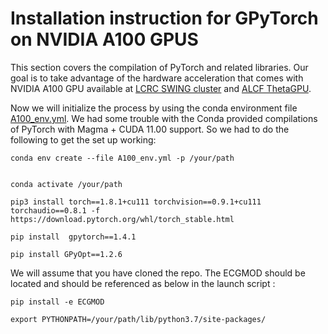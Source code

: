 # Installation instruction for GPyTorch  on NVIDIA A100  GPUS

This section covers the compilation of PyTorch and related libraries. Our goal is to take advantage of the hardware acceleration that comes with NVIDIA A100 GPU 
available at [LCRC SWING cluster](https://www.lcrc.anl.gov/systems/resources/swing/) 
and [ALCF ThetaGPU](https://www.alcf.anl.gov/support-center/theta/theta-thetagpu-overview#theta-gpu). 

Now we will initialize the process by using the conda  environment file [A100_env.yml](https://github.com/TheJacksonLab/ECG_ActiveLearning/blob/main/A100_env.yml). 
We had some trouble with the Conda provided compilations of PyTorch with Magma + CUDA 11.00 support. So we had to do the following to get the set up working: 

```
conda env create --file A100_env.yml -p /your/path


conda activate /your/path

pip3 install torch==1.8.1+cu111 torchvision==0.9.1+cu111 torchaudio==0.8.1 -f https://download.pytorch.org/whl/torch_stable.html

pip install  gpytorch==1.4.1

pip install GPyOpt==1.2.6

```

We will assume that you have cloned the repo. The ECGMOD should be located and should be referenced as below in the launch script :

````
pip install -e ECGMOD

export PYTHONPATH=/your/path/lib/python3.7/site-packages/
````
